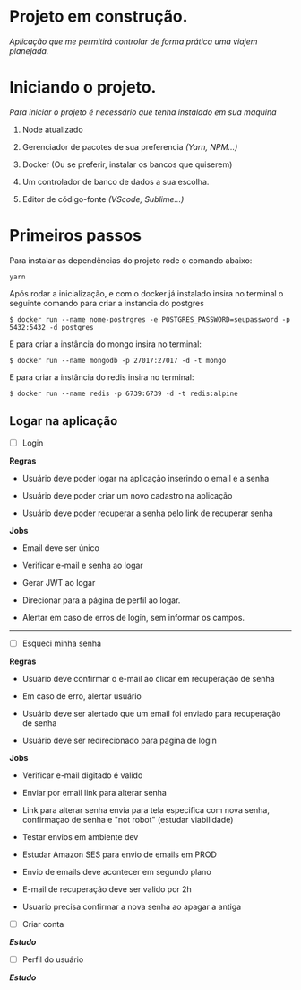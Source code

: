 


# Projeto em construção.



*Aplicação que me permitirá controlar de forma prática uma viajem planejada.*



# Iniciando o projeto.

*Para iniciar o projeto é necessário que tenha instalado em sua maquina*



1. Node atualizado

2. Gerenciador de pacotes de sua preferencia *(Yarn, NPM...)*

3. Docker (Ou se preferir, instalar os bancos que quiserem)

4. Um controlador de banco de dados a sua escolha.

5. Editor de código-fonte *(VScode, Sublime...)*



# Primeiros passos

Para instalar as dependências do projeto rode o comando abaixo:



    yarn

Após rodar a inicialização, e com o docker já instalado insira no terminal o seguinte comando para criar a instancia do postgres



    $ docker run --name nome-postrgres -e POSTGRES_PASSWORD=seupassword -p 5432:5432 -d postgres



E para criar a instância do mongo insira no terminal:

    $ docker run --name mongodb -p 27017:27017 -d -t mongo

E para criar a instância do redis insira no terminal:

    $ docker run --name redis -p 6739:6739 -d -t redis:alpine



## Logar na aplicação



- [ ] Login

**Regras**

- Usuário deve poder logar na aplicação inserindo o email e a senha

- Usuário deve poder criar um novo cadastro na aplicação

- Usuário deve poder recuperar a senha pelo link de recuperar senha

**Jobs**

- Email deve ser único

- Verificar e-mail e senha ao logar

- Gerar JWT ao logar

- Direcionar para a página de perfil ao logar.

- Alertar em caso de erros de login, sem informar os campos.

***

- [ ] Esqueci minha senha

**Regras**

- Usuário deve confirmar o e-mail ao clicar em recuperação de senha

- Em caso de erro, alertar usuário

- Usuário deve ser alertado que um email foi enviado para recuperação de senha

- Usuário deve ser redirecionado para pagina de login

**Jobs**

- Verificar e-mail digitado é valido

- Enviar por email link para alterar senha

- Link para alterar senha envia para tela especifica com nova senha, confirmaçao de senha e "not robot" (estudar viabilidade)

- Testar envios em ambiente dev

- Estudar Amazon SES para envio de emails em PROD

- Envio de emails deve acontecer em segundo plano

- E-mail de recuperação deve ser valido por 2h

- Usuario precisa confirmar a nova senha ao apagar a antiga

- [ ] Criar conta

***Estudo***

- [ ] Perfil do usuário

***Estudo***

